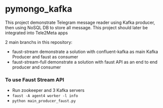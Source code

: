 # pymongo_kafka
This project demonstrate Telegram message reader using Kafka producer,  then using NoSQL DB to store all message. This project should later be integrated into Tele2Meta apps

2 main branchs in this repository: 
- faust-stream demonstrate a solution with confluent-kafka as main Kafka Producer and faust as consumer 
- faust-stream-full demonstrate a solution with faust API as an end to end producer and consumer

### To use Faust Stream API

- Run zookeeper and 3 Kafka servers
- `faust -A agent4 worker -l info`
- `python main_producer_faust.py`

